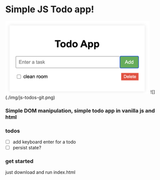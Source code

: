# Simple JS Todo app!

<img src="./img/js-todos-git.png" width="450">
![](./img/js-todos-git.png)

### Simple DOM manipulation, simple todo app in vanilla js and html
### todos
- [ ] add keyboard enter for a todo
- [ ] persist state?
### get started
just download and run index.html